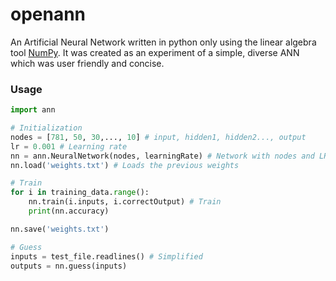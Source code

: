 # openann

An Artificial Neural Network written in python only using the linear algebra tool [NumPy](https://numpy.org/). It was created as an experiment of a simple, diverse ANN which was user friendly and concise.

### Usage

```python
import ann

# Initialization
nodes = [781, 50, 30,..., 10] # input, hidden1, hidden2..., output
lr = 0.001 # Learning rate
nn = ann.NeuralNetwork(nodes, learningRate) # Network with nodes and LR
nn.load('weights.txt') # Loads the previous weights

# Train
for i in training_data.range():
	nn.train(i.inputs, i.correctOutput) # Train
	print(nn.accuracy)

nn.save('weights.txt')

# Guess
inputs = test_file.readlines() # Simplified
outputs = nn.guess(inputs)

```

